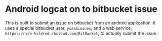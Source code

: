 Android logcat on to bitbucket issue
===

This is built to submit an issue on bitbucket from an android application. It uses a special bitbucket user, `ysaasissues`, and a web service, `https://rich-hildred.rhcloud.com/BitBucket`, to actually submit the issue.